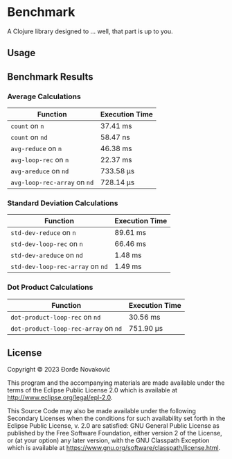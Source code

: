 # Benchmark

A Clojure library designed to ... well, that part is up to you.

## Usage

## Benchmark Results

### Average Calculations
| Function                     | Execution Time       |
|------------------------------|----------------------|
| `count` on `n`               | 37.41 ms             |
| `count` on `nd`              | 58.47 ns             |
| `avg-reduce` on `n`          | 46.38 ms             |
| `avg-loop-rec` on `n`        | 22.37 ms             |
| `avg-areduce` on `nd`        | 733.58 µs            |
| `avg-loop-rec-array` on `nd` | 728.14 µs            |

### Standard Deviation Calculations
| Function                       | Execution Time       |
|--------------------------------|----------------------|
| `std-dev-reduce` on `n`        | 89.61 ms             |
| `std-dev-loop-rec` on `n`      | 66.46 ms             |
| `std-dev-areduce` on `nd`      | 1.48 ms              |
| `std-dev-loop-rec-array` on `nd` | 1.49 ms           |

### Dot Product Calculations
| Function                           | Execution Time       |
|------------------------------------|----------------------|
| `dot-product-loop-rec` on `nd`     | 30.56 ms             |
| `dot-product-loop-rec-array` on `nd` | 751.90 µs        |



## License

Copyright © 2023 Đorđe Novaković

This program and the accompanying materials are made available under the
terms of the Eclipse Public License 2.0 which is available at
http://www.eclipse.org/legal/epl-2.0.

This Source Code may also be made available under the following Secondary
Licenses when the conditions for such availability set forth in the Eclipse
Public License, v. 2.0 are satisfied: GNU General Public License as published by
the Free Software Foundation, either version 2 of the License, or (at your
option) any later version, with the GNU Classpath Exception which is available
at https://www.gnu.org/software/classpath/license.html.
